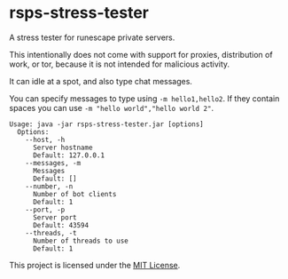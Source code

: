 rsps-stress-tester
========

A stress tester for runescape private servers.

This intentionally does not come with support for proxies, distribution of work,
or tor, because it is not intended for malicious activity.

It can idle at a spot, and also type chat messages.

You can specify messages to type using `-m hello1,hello2`.
If they contain spaces you can use `-m "hello world","hello world 2"`.

```
Usage: java -jar rsps-stress-tester.jar [options]
  Options:
    --host, -h
      Server hostname
      Default: 127.0.0.1
    --messages, -m
      Messages
      Default: []
    --number, -n
      Number of bot clients
      Default: 1
    --port, -p
      Server port
      Default: 43594
    --threads, -t
      Number of threads to use
      Default: 1
```

This project is licensed under the [MIT License](LICENSE).
